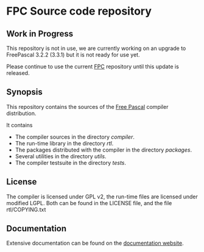 # FPC Source code repository

## Work in Progress

This repository is not in use, we are currently working on an upgrade to FreePascal 3.2.2 (3.3.1) but it is not ready for use yet.

Please continue to use the current [FPC](https://github.com/ultibohub/FPC) repository until this update is released.

## Synopsis
This repository contains the sources of the [Free Pascal](https://www.freepascal.org/) compiler distribution.


It contains
* The compiler sources in the directory *compiler*.
* The run-time library in the directory *rtl*.
* The packages distributed with the compiler in the directory *packages*.
* Several utilities in the directory *utils*.
* The compiler testsuite in the directory *tests*.

## License
The compiler is licensed under GPL v2, the run-time files are licensed under modified LGPL. 
Both can be found in the LICENSE file, and the file rtl/COPYING.txt

## Documentation
Extensive documentation can be found on the [documentation website](https://docs.freepascal.org/). 
